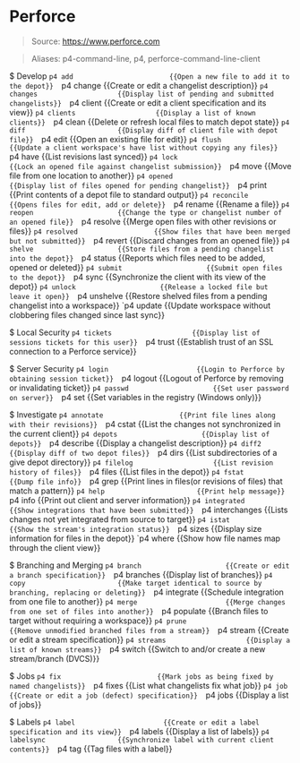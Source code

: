 # Perforce

> Source: https://www.perforce.com

> Aliases: p4-command-line, p4, perforce-command-line-client

$ Develop
    `p4 add                        {{Open a new file to add it to the depot}} 
    `p4 change                     {{Create or edit a changelist description}} 
    `p4 changes                    {{Display list of pending and submitted changelists}} 
    `p4 client                     {{Create or edit a client specification and its view}} 
    `p4 clients                    {{Display a list of known clients}} 
    `p4 clean                      {{Delete or refresh local files to match depot state}} 
    `p4 diff                       {{Display diff of client file with depot file}} 
    `p4 edit                       {{Open an existing file for edit}} 
    `p4 flush                      {{Update a client workspace's have list without copying any files}} 
    `p4 have                       {{List revisions last synced}} 
    `p4 lock                       {{Lock an opened file against changelist submission}} 
    `p4 move                       {{Move file from one location to another}} 
    `p4 opened                     {{Display list of files opened for pending changelist}} 
    `p4 print                      {{Print contents of a depot file to standard output}} 
    `p4 reconcile                  {{Opens files for edit, add or delete}} 
    `p4 rename                     {{Rename a file}} 
    `p4 reopen                     {{Change the type or changelist number of an opened file}} 
    `p4 resolve                    {{Merge open files with other revisions or files}} 
    `p4 resolved                   {{Show files that have been merged but not submitted}} 
    `p4 revert                     {{Discard changes from an opened file}} 
    `p4 shelve                     {{Store files from a pending changelist into the depot}} 
    `p4 status                     {{Reports which files need to be added, opened or deleted}} 
    `p4 submit                     {{Submit open files to the depot}} 
    `p4 sync                       {{Synchronize the client with its view of the depot}} 
    `p4 unlock                     {{Release a locked file but leave it open}} 
    `p4 unshelve                   {{Restore shelved files from a pending changelist into a workspace}} 
    `p4 update                     {{Update workspace without clobbering files changed since last sync}} 

$ Local Security
    `p4 tickets                    {{Display list of sessions tickets for this user}} 
    `p4 trust                      {{Establish trust of an SSL connection to a Perforce service}} 

$ Server Security
    `p4 login                      {{Login to Perforce by obtaining session ticket}} 
    `p4 logout                     {{Logout of Perforce by removing or invalidating ticket}} 
    `p4 passwd                     {{Set user password on server}} 
    `p4 set                        {{Set variables in the registry (Windows only)}} 

$ Investigate
    `p4 annotate                   {{Print file lines along with their revisions}} 
    `p4 cstat                      {{List the changes not synchronized in the current client}} 
    `p4 depots                     {{Display list of depots}} 
    `p4 describe                   {{Display a changelist description}} 
    `p4 diff2                      {{Display diff of two depot files}} 
    `p4 dirs                       {{List subdirectories of a give depot directory}} 
    `p4 filelog                    {{List revision history of files}} 
    `p4 files                      {{List files in the depot}} 
    `p4 fstat                      {{Dump file info}} 
    `p4 grep                       {{Print lines in files(or revisions of files) that match a pattern}} 
    `p4 help                       {{Print help message}} 
    `p4 info                       {{Print out client and server information}} 
    `p4 integrated                 {{Show integrations that have been submitted}} 
    `p4 interchanges               {{Lists changes not yet integrated from source to target}} 
    `p4 istat                      {{Show the stream's integration status}} 
    `p4 sizes                      {{Display size information for files in the depot}} 
    `p4 where                      {{Show how file names map through the client view}} 

$ Branching and Merging
    `p4 branch                     {{Create or edit a branch specification}} 
    `p4 branches                   {{Display list of branches}} 
    `p4 copy                       {{Make target identical to source by branching, replacing or deleting}} 
    `p4 integrate                  {{Schedule integration from one file to another}} 
    `p4 merge                      {{Merge changes from one set of files into another}} 
    `p4 populate                   {{Branch files to target without requiring a workspace}} 
    `p4 prune                      {{Remove unmodified branched files from a stream}} 
    `p4 stream                     {{Create or edit a stream specification}} 
    `p4 streams                    {{Display a list of known streams}} 
    `p4 switch                     {{Switch to and/or create a new stream/branch (DVCS)}} 

$ Jobs
    `p4 fix                        {{Mark jobs as being fixed by named changelists}} 
    `p4 fixes                      {{List what changelists fix what job}} 
    `p4 job                        {{Create or edit a job (defect) specification}} 
    `p4 jobs                       {{Display a list of jobs}} 

$ Labels
    `p4 label                      {{Create or edit a label specification and its view}} 
    `p4 labels                     {{Display a list of labels}} 
    `p4 labelsync                  {{Synchronize label with current client contents}} 
    `p4 tag                        {{Tag files with a label}} 

